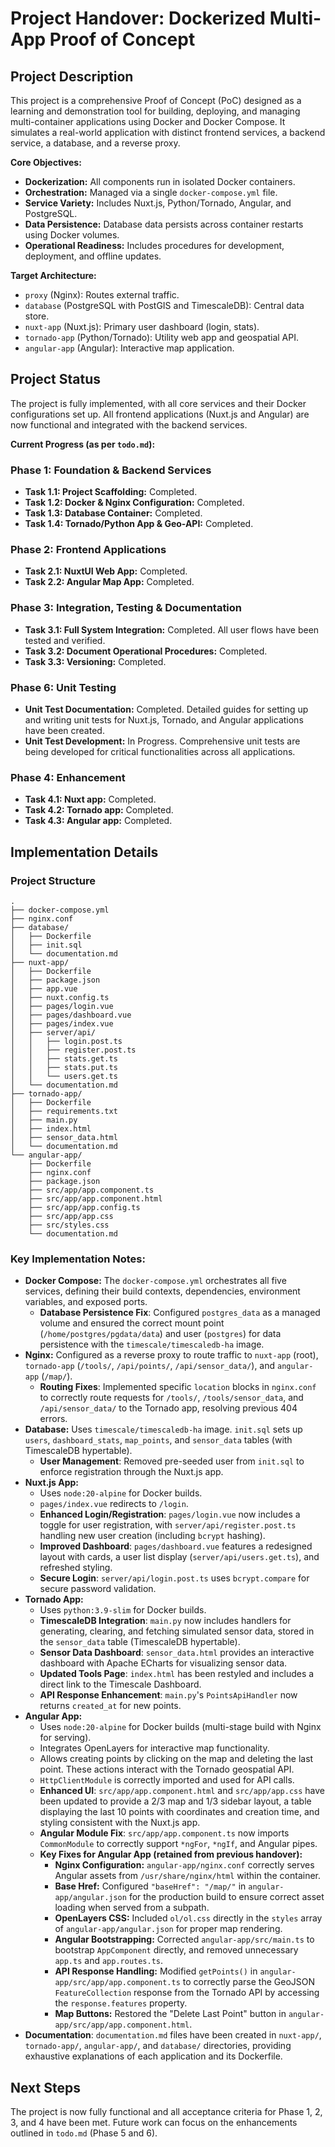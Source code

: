 # Project Handover: Dockerized Multi-App Proof of Concept

## Project Description

This project is a comprehensive Proof of Concept (PoC) designed as a learning and demonstration tool for building, deploying, and managing multi-container applications using Docker and Docker Compose. It simulates a real-world application with distinct frontend services, a backend service, a database, and a reverse proxy.

**Core Objectives:**
*   **Dockerization:** All components run in isolated Docker containers.
*   **Orchestration:** Managed via a single `docker-compose.yml` file.
*   **Service Variety:** Includes Nuxt.js, Python/Tornado, Angular, and PostgreSQL.
*   **Data Persistence:** Database data persists across container restarts using Docker volumes.
*   **Operational Readiness:** Includes procedures for development, deployment, and offline updates.

**Target Architecture:**
*   `proxy` (Nginx): Routes external traffic.
*   `database` (PostgreSQL with PostGIS and TimescaleDB): Central data store.
*   `nuxt-app` (Nuxt.js): Primary user dashboard (login, stats).
*   `tornado-app` (Python/Tornado): Utility web app and geospatial API.
*   `angular-app` (Angular): Interactive map application.

## Project Status

The project is fully implemented, with all core services and their Docker configurations set up. All frontend applications (Nuxt.js and Angular) are now functional and integrated with the backend services.

**Current Progress (as per `todo.md`):**

### Phase 1: Foundation & Backend Services
*   **Task 1.1: Project Scaffolding:** Completed.
*   **Task 1.2: Docker & Nginx Configuration:** Completed.
*   **Task 1.3: Database Container:** Completed.
*   **Task 1.4: Tornado/Python App & Geo-API:** Completed.

### Phase 2: Frontend Applications
*   **Task 2.1: NuxtUI Web App:** Completed.
*   **Task 2.2: Angular Map App:** Completed.

### Phase 3: Integration, Testing & Documentation
*   **Task 3.1: Full System Integration:** Completed. All user flows have been tested and verified.
*   **Task 3.2: Document Operational Procedures:** Completed.
*   **Task 3.3: Versioning:** Completed.

### Phase 6: Unit Testing
*   **Unit Test Documentation:** Completed. Detailed guides for setting up and writing unit tests for Nuxt.js, Tornado, and Angular applications have been created.
*   **Unit Test Development:** In Progress. Comprehensive unit tests are being developed for critical functionalities across all applications.

### Phase 4: Enhancement
*   **Task 4.1: Nuxt app:** Completed.
*   **Task 4.2: Tornado app:** Completed.
*   **Task 4.3: Angular app:** Completed.

## Implementation Details

### Project Structure
```
.
├── docker-compose.yml
├── nginx.conf
├── database/
│   ├── Dockerfile
│   ├── init.sql
│   └── documentation.md
├── nuxt-app/
│   ├── Dockerfile
│   ├── package.json
│   ├── app.vue
│   ├── nuxt.config.ts
│   ├── pages/login.vue
│   ├── pages/dashboard.vue
│   ├── pages/index.vue
│   ├── server/api/
│   │   ├── login.post.ts
│   │   ├── register.post.ts
│   │   ├── stats.get.ts
│   │   ├── stats.put.ts
│   │   └── users.get.ts
│   └── documentation.md
├── tornado-app/
│   ├── Dockerfile
│   ├── requirements.txt
│   ├── main.py
│   ├── index.html
│   ├── sensor_data.html
│   └── documentation.md
└── angular-app/
    ├── Dockerfile
    ├── nginx.conf
    ├── package.json
    ├── src/app/app.component.ts
    ├── src/app/app.component.html
    ├── src/app/app.config.ts
    ├── src/app/app.css
    ├── src/styles.css
    └── documentation.md
```

### Key Implementation Notes:

*   **Docker Compose:** The `docker-compose.yml` orchestrates all five services, defining their build contexts, dependencies, environment variables, and exposed ports.
    *   **Database Persistence Fix**: Configured `postgres_data` as a managed volume and ensured the correct mount point (`/home/postgres/pgdata/data`) and user (`postgres`) for data persistence with the `timescale/timescaledb-ha` image.
*   **Nginx:** Configured as a reverse proxy to route traffic to `nuxt-app` (root), `tornado-app` (`/tools/`, `/api/points/`, `/api/sensor_data/`), and `angular-app` (`/map/`).
    *   **Routing Fixes**: Implemented specific `location` blocks in `nginx.conf` to correctly route requests for `/tools/`, `/tools/sensor_data`, and `/api/sensor_data/` to the Tornado app, resolving previous 404 errors.
*   **Database:** Uses `timescale/timescaledb-ha` image. `init.sql` sets up `users`, `dashboard_stats`, `map_points`, and `sensor_data` tables (with TimescaleDB hypertable).
    *   **User Management**: Removed pre-seeded user from `init.sql` to enforce registration through the Nuxt.js app.
*   **Nuxt.js App:**
    *   Uses `node:20-alpine` for Docker builds.
    *   `pages/index.vue` redirects to `/login`.
    *   **Enhanced Login/Registration**: `pages/login.vue` now includes a toggle for user registration, with `server/api/register.post.ts` handling new user creation (including `bcrypt` hashing).
    *   **Improved Dashboard**: `pages/dashboard.vue` features a redesigned layout with cards, a user list display (`server/api/users.get.ts`), and refreshed styling.
    *   **Secure Login**: `server/api/login.post.ts` uses `bcrypt.compare` for secure password validation.
*   **Tornado App:**
    *   Uses `python:3.9-slim` for Docker builds.
    *   **TimescaleDB Integration**: `main.py` now includes handlers for generating, clearing, and fetching simulated sensor data, stored in the `sensor_data` table (TimescaleDB hypertable).
    *   **Sensor Data Dashboard**: `sensor_data.html` provides an interactive dashboard with Apache ECharts for visualizing sensor data.
    *   **Updated Tools Page**: `index.html` has been restyled and includes a direct link to the Timescale Dashboard.
    *   **API Response Enhancement**: `main.py`'s `PointsApiHandler` now returns `created_at` for new points.
*   **Angular App:**
    *   Uses `node:20-alpine` for Docker builds (multi-stage build with Nginx for serving).
    *   Integrates OpenLayers for interactive map functionality.
    *   Allows creating points by clicking on the map and deleting the last point. These actions interact with the Tornado geospatial API.
    *   `HttpClientModule` is correctly imported and used for API calls.
    *   **Enhanced UI**: `src/app/app.component.html` and `src/app/app.css` have been updated to provide a 2/3 map and 1/3 sidebar layout, a table displaying the last 10 points with coordinates and creation time, and styling consistent with the Nuxt.js app.
    *   **Angular Module Fix**: `src/app/app.component.ts` now imports `CommonModule` to correctly support `*ngFor`, `*ngIf`, and Angular pipes.
    *   **Key Fixes for Angular App (retained from previous handover):**
        *   **Nginx Configuration:** `angular-app/nginx.conf` correctly serves Angular assets from `/usr/share/nginx/html` within the container.
        *   **Base Href:** Configured `"baseHref": "/map/"` in `angular-app/angular.json` for the production build to ensure correct asset loading when served from a subpath.
        *   **OpenLayers CSS:** Included `ol/ol.css` directly in the `styles` array of `angular-app/angular.json` for proper map rendering.
        *   **Angular Bootstrapping:** Corrected `angular-app/src/main.ts` to bootstrap `AppComponent` directly, and removed unnecessary `app.ts` and `app.routes.ts`.
        *   **API Response Handling:** Modified `getPoints()` in `angular-app/src/app/app.component.ts` to correctly parse the GeoJSON `FeatureCollection` response from the Tornado API by accessing the `response.features` property.
        *   **Map Buttons:** Restored the "Delete Last Point" button in `angular-app/src/app/app.component.html`.
*   **Documentation**: `documentation.md` files have been created in `nuxt-app/`, `tornado-app/`, `angular-app/`, and `database/` directories, providing exhaustive explanations of each application and its Dockerfile.

## Next Steps

The project is now fully functional and all acceptance criteria for Phase 1, 2, 3, and 4 have been met. Future work can focus on the enhancements outlined in `todo.md` (Phase 5 and 6).
